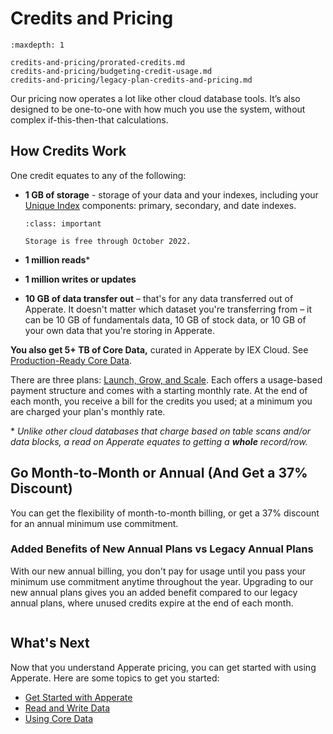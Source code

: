 # Credits and Pricing

```{toctree}
:maxdepth: 1

credits-and-pricing/prorated-credits.md
credits-and-pricing/budgeting-credit-usage.md
credits-and-pricing/legacy-plan-credits-and-pricing.md
```

Our pricing now operates a lot like other cloud database tools. It’s also designed to be one-to-one with how much you use the system, without complex if-this-then-that calculations. 

## How Credits Work

One credit equates to any of the following: 

- **1 GB of storage** - storage of your data and your indexes, including your [Unique Index](../reference/glossary.md#unique-index) components: primary, secondary, and date indexes.

    ``` {admonition} Free Storage through October 2022
    :class: important

    Storage is free through October 2022.
    ```
- **1 million reads**\* 
- **1 million writes or updates**
- **10 GB of data transfer out** – that's for any data transferred out of Apperate. It doesn't matter which dataset you're transferring from – it can be 10 GB of fundamentals data, 10 GB of stock data, or 10 GB of your own data that you're storing in Apperate.

**You also get 5+ TB of Core Data,** curated in Apperate by IEX Cloud. See [Production-Ready Core Data](../getting-started/production-ready-core-data.md).

There are three plans: [Launch, Grow, and Scale](https://iexcloud.io/pricing/). Each offers a usage-based payment structure and comes with a starting monthly rate. At the end of each month, you receive a bill for the credits you used; at a minimum you are charged your plan's monthly rate. 

\* *Unlike other cloud databases that charge based on table scans and/or data blocks, a read on Apperate equates to getting a **whole** record/row.*

## Go Month-to-Month or Annual (And Get a 37% Discount)

You can get the flexibility of month-to-month billing, or get a 37% discount for an annual minimum use commitment.

### Added Benefits of New Annual Plans vs Legacy Annual Plans 

With our new annual billing, you don't pay for usage until you pass your minimum use commitment anytime throughout the year. Upgrading to our new annual plans gives you an added benefit compared to our legacy annual plans, where unused credits expire at the end of each month.

```{seealso} The [FAQs](../faqs.md#account-billing-and-pricing) provide additional answers to credit and pricing related questions.
```

## What's Next

Now that you understand Apperate pricing, you can get started with using Apperate. Here are some topics to get you started:

- [Get Started with Apperate](../getting-started/getting-started-with-apperate.md)
- [Read and Write Data](../getting-started/write-and-read-a-record.md)
- [Using Core Data](../using-core-data.md)